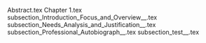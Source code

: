 Abstract.tex
Chapter 1.tex
subsection_Introduction_Focus_and_Overview__.tex
subsection_Needs_Analysis_and_Justification__.tex
subsection_Professional_Autobiograph__.tex
subsection_test__.tex